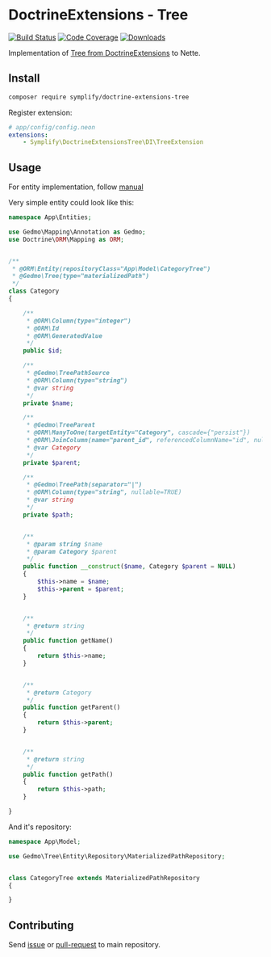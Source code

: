 # DoctrineExtensions - Tree

[![Build Status](https://img.shields.io/travis/Symplify/DoctrineExtensionsTree.svg?style=flat-square)](https://travis-ci.org/Symplify/DoctrineExtensionsTree)
[![Code Coverage](https://img.shields.io/scrutinizer/coverage/g/Symplify/DoctrineExtensionsTree.svg?style=flat-square)](https://scrutinizer-ci.com/g/Symplify/DoctrineExtensionsTree)
[![Downloads](https://img.shields.io/packagist/dt/symplify/doctrine-extensions-tree.svg?style=flat-square)](https://packagist.org/packages/symplify/doctrine-extensions-tree)

Implementation of [Tree from DoctrineExtensions](https://github.com/Atlantic18/DoctrineExtensions/blob/master/doc/tree.md) to Nette.


## Install

```sh
composer require symplify/doctrine-extensions-tree
```

Register extension:

```yaml
# app/config/config.neon
extensions:
	- Symplify\DoctrineExtensionsTree\DI\TreeExtension
```


## Usage

For entity implementation, follow [manual](https://github.com/Atlantic18/DoctrineExtensions/blob/master/doc/tree.md)
 
Very simple entity could look like this:
 
```php
namespace App\Entities;

use Gedmo\Mapping\Annotation as Gedmo;
use Doctrine\ORM\Mapping as ORM;


/**
 * @ORM\Entity(repositoryClass="App\Model\CategoryTree")
 * @Gedmo\Tree(type="materializedPath")
 */
class Category
{

	/**
	 * @ORM\Column(type="integer")
	 * @ORM\Id
	 * @ORM\GeneratedValue
	 */
	public $id;

	/**
	 * @Gedmo\TreePathSource
	 * @ORM\Column(type="string")
	 * @var string
	 */
	private $name;

	/**
	 * @Gedmo\TreeParent
	 * @ORM\ManyToOne(targetEntity="Category", cascade={"persist"})
	 * @ORM\JoinColumn(name="parent_id", referencedColumnName="id", nullable=TRUE)
	 * @var Category
	 */
	private $parent;

	/**
 	 * @Gedmo\TreePath(separator="|")
	 * @ORM\Column(type="string", nullable=TRUE)
	 * @var string
	 */
	private $path;


	/**
	 * @param string $name
	 * @param Category $parent
	 */
	public function __construct($name, Category $parent = NULL)
	{
		$this->name = $name;
		$this->parent = $parent;
	}


	/**
	 * @return string
	 */
	public function getName()
	{
		return $this->name;
	}


	/**
	 * @return Category
	 */
	public function getParent()
	{
		return $this->parent;
	}


	/**
	 * @return string
	 */
	public function getPath()
	{
		return $this->path;
	}

}
```

And it's repository:

```php
namespace App\Model;

use Gedmo\Tree\Entity\Repository\MaterializedPathRepository;


class CategoryTree extends MaterializedPathRepository
{

}
```


## Contributing

Send [issue](https://github.com/Symplify/Symplify/issues) or [pull-request](https://github.com/Symplify/Symplify/pulls) to main repository.
